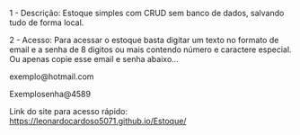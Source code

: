 1 - Descrição:
Estoque simples com CRUD sem banco de dados, salvando tudo de forma local.

2 - Acesso:
Para acessar o estoque basta digitar um texto no formato de email
e a senha de 8 digitos ou mais contendo número e caractere especial.
Ou apenas copie esse email e senha abaixo...
<p>exemplo@hotmail.com<p>
Exemplosenha@4589

Link do site para acesso rápido:
https://leonardocardoso5071.github.io/Estoque/
